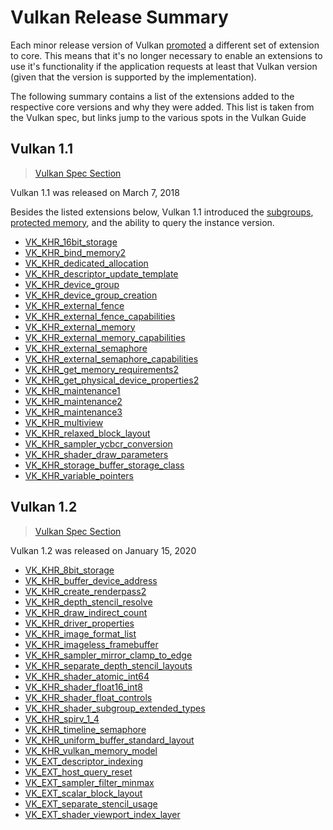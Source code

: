 # Vulkan Release Summary

Each minor release version of Vulkan [promoted](https://www.khronos.org/registry/vulkan/specs/1.2-extensions/html/vkspec.html#extendingvulkan-compatibility-promotion) a different set of extension to core. This means that it's no longer necessary to enable an extensions to use it's functionality if the application requests at least that Vulkan version (given that the version is supported by the implementation).

The following summary contains a list of the extensions added to the respective core versions and why they were added. This list is taken from the Vulkan spec, but links jump to the various spots in the Vulkan Guide

## Vulkan 1.1

> [Vulkan Spec Section](https://www.khronos.org/registry/vulkan/specs/1.2-extensions/html/vkspec.html#versions-1.1)

Vulkan 1.1 was released on March 7, 2018

Besides the listed extensions below, Vulkan 1.1 introduced the [subgroups](./extensions/shader_features.md#vk_ext_shader_subgroup_ballot-and-vk_ext_shader_subgroup_vote), [protected memory](./protected.md), and the ability to query the instance version.

- [VK_KHR_16bit_storage](./extensions/shader_features.md#vk_khr_8bit_storage-and-vk_khr_16bit_storage)
- [VK_KHR_bind_memory2](./extensions/cleanup.md#pnext-expansions)
- [VK_KHR_dedicated_allocation](./extensions/cleanup.md#vk_khr_dedicated_allocation)
- [VK_KHR_descriptor_update_template](./extensions/VK_KHR_descriptor_update_template.md)
- [VK_KHR_device_group](./extensions/device_groups.md)
- [VK_KHR_device_group_creation](./extensions/device_groups.md)
- [VK_KHR_external_fence](./extensions/external.md)
- [VK_KHR_external_fence_capabilities](./extensions/external.md)
- [VK_KHR_external_memory](./extensions/external.md)
- [VK_KHR_external_memory_capabilities](./extensions/external.md)
- [VK_KHR_external_semaphore](./extensions/external.md)
- [VK_KHR_external_semaphore_capabilities](./extensions/external.md)
- [VK_KHR_get_memory_requirements2](./extensions/cleanup.md#pnext-expansions)
- [VK_KHR_get_physical_device_properties2](./extensions/cleanup.md#pnext-expansions)
- [VK_KHR_maintenance1](./extensions/cleanup.md#maintenance-extensions)
- [VK_KHR_maintenance2](./extensions/cleanup.md#maintenance-extensions)
- [VK_KHR_maintenance3](./extensions/cleanup.md#maintenance-extensions)
- [VK_KHR_multiview](https://www.khronos.org/registry/vulkan/specs/1.2-extensions/man/html/VK_KHR_multiview.html#_description)
- [VK_KHR_relaxed_block_layout](./extensions/shader_features.md#vk_khr_relaxed_block_layout)
- [VK_KHR_sampler_ycbcr_conversion](./extensions/VK_KHR_sampler_ycbcr_conversion.md)
- [VK_KHR_shader_draw_parameters](./extensions/shader_features.md#vk_khr_shader_draw_parameters)
- [VK_KHR_storage_buffer_storage_class](./extensions/shader_features.md#vk_khr_storage_buffer_storage_class)
- [VK_KHR_variable_pointers](./extensions/shader_features.md#vk_khr_variable_pointers)

## Vulkan 1.2

> [Vulkan Spec Section](https://www.khronos.org/registry/vulkan/specs/1.2-extensions/html/vkspec.html#versions-1.2)

Vulkan 1.2 was released on January 15, 2020

- [VK_KHR_8bit_storage](./extensions/shader_features.md#vk_khr_8bit_storage-and-vk_khr_16bit_storage)
- [VK_KHR_buffer_device_address](https://www.khronos.org/registry/vulkan/specs/1.2-extensions/man/html/VK_KHR_buffer_device_address.html#_description)
- [VK_KHR_create_renderpass2](./extensions/cleanup.md#pnext-expansions)
- [VK_KHR_depth_stencil_resolve](https://www.khronos.org/registry/vulkan/specs/1.2-extensions/man/html/VK_KHR_depth_stencil_resolve.html#_description)
- [VK_KHR_draw_indirect_count](./extensions/VK_KHR_draw_indirect_count.md)
- [VK_KHR_driver_properties](./extensions/cleanup.md#vk_khr_driver_properties)
- [VK_KHR_image_format_list](./extensions/VK_KHR_image_format_list.md)
- [VK_KHR_imageless_framebuffer](./extensions/VK_KHR_imageless_framebuffer.md)
- [VK_KHR_sampler_mirror_clamp_to_edge](./extensions/cleanup.md#vk_khr_sampler_mirror_clamp_to_edge)
- [VK_KHR_separate_depth_stencil_layouts](./extensions/cleanup.md#vk_khr_separate_depth_stencil_layouts)
- [VK_KHR_shader_atomic_int64](./extensions/shader_features.md#vk_khr_shader_atomic_int64)
- [VK_KHR_shader_float16_int8](./extensions/shader_features.md#vk_khr_shader_float16_int8)
- [VK_KHR_shader_float_controls](./extensions/shader_features.md#vk_khr_shader_float_controls)
- [VK_KHR_shader_subgroup_extended_types](./extensions/shader_features.md#vk_khr_shader_subgroup_extended_types)
- [VK_KHR_spirv_1_4](./extensions/shader_features.md#vk_khr_spirv_1_4)
- [VK_KHR_timeline_semaphore](https://www.khronos.org/blog/vulkan-timeline-semaphores)
- [VK_KHR_uniform_buffer_standard_layout](./extensions/shader_features.md#vk_khr_uniform_buffer_standard_layout)
- [VK_KHR_vulkan_memory_model](./extensions/shader_features.md#vk_khr_vulkan_memory_model)
- [VK_EXT_descriptor_indexing](./extensions/VK_EXT_descriptor_indexing.md)
- [VK_EXT_host_query_reset](./extensions/cleanup.md#vk_ext_host_query_reset)
- [VK_EXT_sampler_filter_minmax](./extensions/cleanup.md#vk_ext_sampler_filter_minmax)
- [VK_EXT_scalar_block_layout](./extensions/shader_features.md#vk_ext_scalar_block_layout)
- [VK_EXT_separate_stencil_usage](./extensions/cleanup.md#vk_ext_separate_stencil_usage)
- [VK_EXT_shader_viewport_index_layer](./extensions/shader_features.md#vk_ext_shader_viewport_index_layer)
